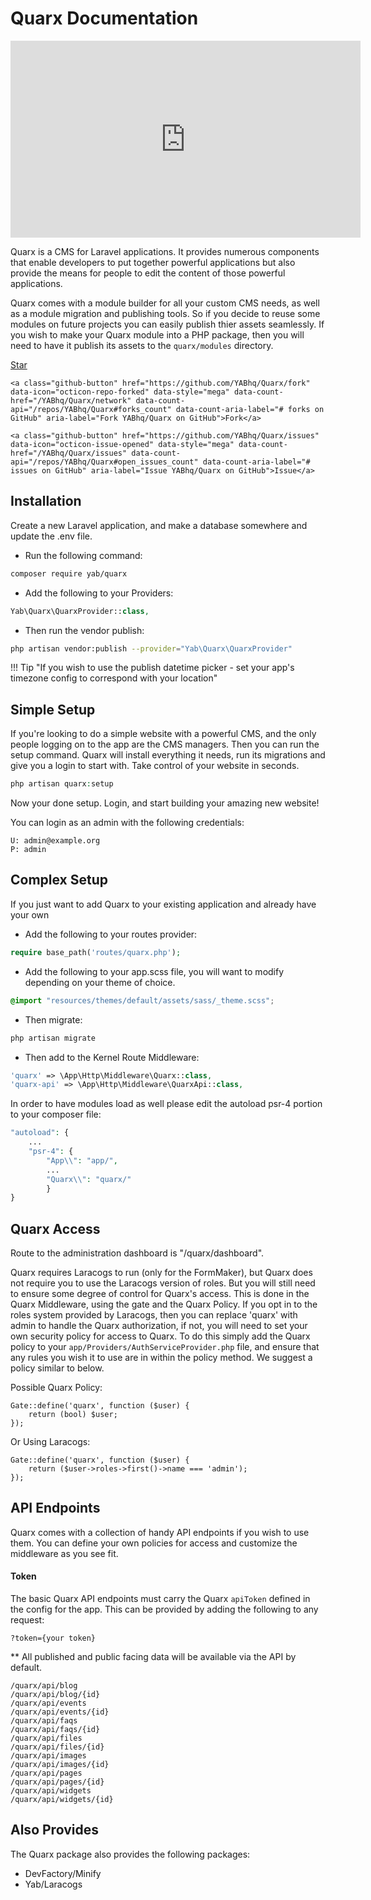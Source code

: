 # Quarx Documentation

<div class="video-box">
    <iframe width="560" height="315" src="https://www.youtube.com/embed/VVaryNGnXRM" frameborder="0"></iframe>
</div>

Quarx is a CMS for Laravel applications. It provides numerous components that enable developers to put together powerful applications but also provide the means for people to edit the content of those powerful applications.

Quarx comes with a module builder for all your custom CMS needs, as well as a module migration and publishing tools. So if you decide to reuse some modules on future projects you can easily publish thier assets seamlessly. If you wish to make your Quarx module into a PHP package, then you will need to have it publish its assets to the `quarx/modules` directory.

<div class="well text-center buttons">
    <a class="github-button" href="https://github.com/YABhq/Quarx" data-icon="octicon-star" data-style="mega" data-count-href="/YABhq/Quarx/stargazers" data-count-api="/repos/YABhq/Quarx#stargazers_count" data-count-aria-label="# stargazers on GitHub" aria-label="Star YABhq/Quarx on GitHub">Star</a>

    <a class="github-button" href="https://github.com/YABhq/Quarx/fork" data-icon="octicon-repo-forked" data-style="mega" data-count-href="/YABhq/Quarx/network" data-count-api="/repos/YABhq/Quarx#forks_count" data-count-aria-label="# forks on GitHub" aria-label="Fork YABhq/Quarx on GitHub">Fork</a>

    <a class="github-button" href="https://github.com/YABhq/Quarx/issues" data-icon="octicon-issue-opened" data-style="mega" data-count-href="/YABhq/Quarx/issues" data-count-api="/repos/YABhq/Quarx#open_issues_count" data-count-aria-label="# issues on GitHub" aria-label="Issue YABhq/Quarx on GitHub">Issue</a>
</div>

## Installation

Create a new Laravel application, and make a database somewhere and update the .env file.

* Run the following command:

```bash
composer require yab/quarx
```

* Add the following to your Providers:

```php
Yab\Quarx\QuarxProvider::class,
```

* Then run the vendor publish:

```bash
php artisan vendor:publish --provider="Yab\Quarx\QuarxProvider"
```

!!! Tip "If you wish to use the publish datetime picker - set your app's timezone config to correspond with your location"

## Simple Setup

If you're looking to do a simple website with a powerful CMS, and the only people logging on to the app are the CMS managers. Then you can run the setup command.
Quarx will install everything it needs, run its migrations and give you a login to start with. Take control of your website in seconds.

```php
php artisan quarx:setup
```

Now your done setup. Login, and start building your amazing new website!

You can login as an admin with the following credentials:

```
U: admin@example.org
P: admin
```

## Complex Setup

If you just want to add Quarx to your existing application and already have your own

* Add the following to your routes provider:

```php
require base_path('routes/quarx.php');
```

* Add the following to your app.scss file, you will want to modify depending on your theme of choice.

```css
@import "resources/themes/default/assets/sass/_theme.scss";
```

* Then migrate:

```bash
php artisan migrate
```

* Then add to the Kernel Route Middleware:

```php
'quarx' => \App\Http\Middleware\Quarx::class,
'quarx-api' => \App\Http\Middleware\QuarxApi::class,
```

In order to have modules load as well please edit the autoload psr-4 portion to your composer file:
```php
"autoload": {
    ...
    "psr-4": {
        "App\\": "app/",
        ...
        "Quarx\\": "quarx/"
        }
}
```

## Quarx Access
Route to the administration dashboard is "/quarx/dashboard".

Quarx requires Laracogs to run (only for the FormMaker), but Quarx does not require you to use the Laracogs version of roles. But you will still need to ensure some degree of control for Quarx's access. This is done in the Quarx Middleware, using the gate and the Quarx Policy. If you opt in to the roles system provided by Laracogs, then you can replace 'quarx' with admin to handle the Quarx authorization, if not, you will need to set your own security policy for access to Quarx. To do this simply add the Quarx policy to your `app/Providers/AuthServiceProvider.php` file, and ensure that any rules you wish it to use are in within the policy method. We suggest a policy similar to below.

Possible Quarx Policy:
```
Gate::define('quarx', function ($user) {
    return (bool) $user;
});
```

Or Using Laracogs:
```
Gate::define('quarx', function ($user) {
    return ($user->roles->first()->name === 'admin');
});
```

## API Endpoints

Quarx comes with a collection of handy API endpoints if you wish to use them. You can define your own policies for access and customize the middleware as you see fit.

#### Token

The basic Quarx API endpoints must carry the Quarx `apiToken` defined in the config for the app. This can be provided by adding the following to any request:

```
?token={your token}
```

** All published and public facing data will be available via the API by default.

```
/quarx/api/blog
/quarx/api/blog/{id}
/quarx/api/events
/quarx/api/events/{id}
/quarx/api/faqs
/quarx/api/faqs/{id}
/quarx/api/files
/quarx/api/files/{id}
/quarx/api/images
/quarx/api/images/{id}
/quarx/api/pages
/quarx/api/pages/{id}
/quarx/api/widgets
/quarx/api/widgets/{id}
```

Also Provides
------
The Quarx package also provides the following packages:

* DevFactory/Minify
* Yab/Laracogs

<script async defer id="github-bjs" src="https://buttons.github.io/buttons.js"></script>
<script>
  (function(i,s,o,g,r,a,m){i['GoogleAnalyticsObject']=r;i[r]=i[r]||function(){
  (i[r].q=i[r].q||[]).push(arguments)},i[r].l=1*new Date();a=s.createElement(o),
  m=s.getElementsByTagName(o)[0];a.async=1;a.src=g;m.parentNode.insertBefore(a,m)
  })(window,document,'script','//www.google-analytics.com/analytics.js','ga');

  ga('create', 'UA-39444410-3', 'auto');
  ga('send', 'pageview');
</script>
